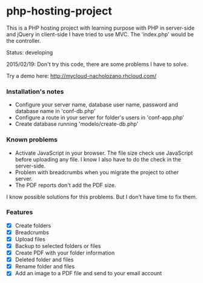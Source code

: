 # php-hosting-project

This is a PHP hosting project with learning purpose with PHP in server-side and jQuery in client-side
I have tried to use MVC. The 'index.php' would be the controller.

Status: developing

2015/02/19: Don't try this code, there are some problems I have to solve. 

Try a demo here: http://mycloud-nacholozano.rhcloud.com/

### Installation's notes

- Configure your server name, database user name, password and database name in 'conf-db.php'
- Configure a route in your server for folder's users in 'conf-app.php'
- Create database running 'modelo/create-db.php'

### Known problems

- Activate JavaScript in your browser. The file size check use JavaScript before uploading any file. I know I also have to do the check in the server-side.
- Problem with breadcrumbs when you migrate the project to other server.
- The PDF reports don't add the PDF size.

I know possible solutions for this problems. But I don't have time to fix them. 

### Features

- [x] Create folders 
- [x] Breadcrumbs
- [x] Upload files
- [x] Backup to selected folders or files
- [x] Create PDF with your folder information
- [x] Deleted folder and files
- [x] Rename folder and files
- [X] Add an image to a PDF file and send to your email account
